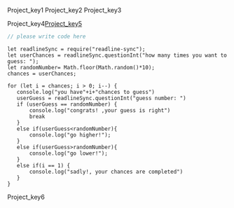 Project_key1
Project_key2
Project_key3

 
 
Project_key4[Project_key5](https://www.funbrain.com/games/guess-the-number)



```javascript
// please write code here
```

```solution
let readlineSync = require("readline-sync");
let userChances = readlineSync.questionInt("how many times you want to guess: ");
let randomNumber= Math.floor(Math.random()*10);
chances = userChances;
 
for (let i = chances; i > 0; i--) {
   console.log("you have"+i+"chances to guess")
   userGuess = readlineSync.questionInt("guess number: ")
   if (userGuess == randomNumber) {
       console.log("congrats! ,your guess is right")
       break
   }
   else if(userGuess<randomNumber){
       console.log("go higher!");
   }
   else if(userGuess>randomNumber){
       console.log("go lower!");
   }
   else if(i == 1) {
       console.log("sadly!, your chances are completed")
   }
}
```

Project_key6
